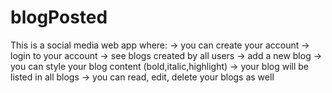 # blogPosted

This is a social media web app where:
  -> you can create your account
  -> login to your account
  -> see blogs created by all users
  -> add a new blog
  -> you can style your blog content (bold,italic,highlight)
  -> your blog will be listed in all blogs
  -> you can read, edit, delete your blogs as well  
